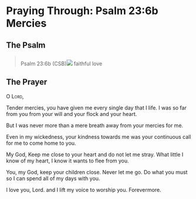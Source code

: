 # Praying Through: Psalm 23:6b Mercies

## The Psalm

>Psalm 23:6b (CSB)<img class="intro-right" style="margin-top:10px" src="/images/art-paris-psalter.jpg">   faithful love

## The Prayer

<div style="font-variant: small-caps;">
O Lord,
</div>


Tender mercies,
  you have given me
  every single day that I life.
I was so far from you
  from your will 
  and your flock
  and your heart.

But I was never more
  than a mere breath away
    from your mercies for me.

Even in my wickedness,
  your kindness towards me
  was your continuous call
  for me to come home to you.

My God,
  Keep me close to your heart
  and do not let me stray.
  What little I know of my heart,
  I know it wants to flee from you.

You, my God,
  keep your children close.
  Never let me go.
  Do what you must
  so I can spend all of my days
  with you.

I love you, Lord.
  and I lift my voice
  to worship you.
  Forevermore.
